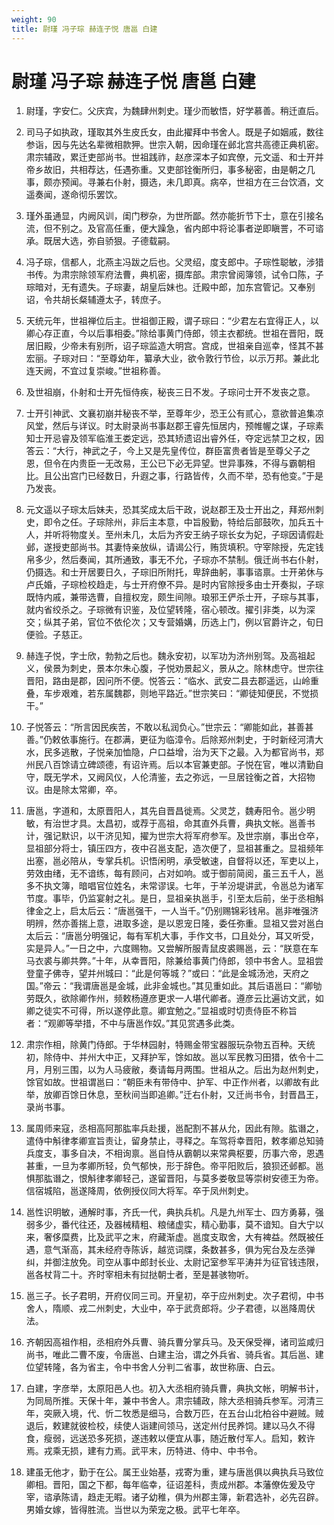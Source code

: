 ```yaml
---
weight: 90
title: 尉瑾 冯子琮 赫连子悦 唐邕 白建
---
```


# 尉瑾 冯子琮 赫连子悦 唐邕 白建

1. <span id="尉瑾_冯子琮_赫连子悦_唐邕_白建-1"></span>
尉瑾，字安仁。父庆宾，为魏肆州刺史。瑾少而敏悟，好学慕善。稍迁直后。

2. <span id="尉瑾_冯子琮_赫连子悦_唐邕_白建-2"></span>
司马子如执政，瑾取其外生皮氏女，由此擢拜中书舍人。既是子如姻戚，数往参诣，因与先达名辈微相款狎。世宗入朝，因命瑾在邺北宫共高德正典机密。肃宗辅政，累迁吏部尚书。世祖践祚，赵彦深本子如宾僚，元文遥、和士开并帝乡故旧，共相荐达，任遇弥重。又吏部铨衡所归，事多秘密，由是朝之几事，颇亦预闻。寻兼右仆射，摄选，未几即真。病卒，世祖方在三台饮酒，文遥奏闻，遂命彻乐罢饮。

3. <span id="尉瑾_冯子琮_赫连子悦_唐邕_白建-3"></span>
瑾外虽通显，内阙风训，闺门秽杂，为世所鄙。然亦能折节下士，意在引接名流，但不别之。及官高任重，便大躁急，省内郎中将论事者逆即瞋詈，不可谘承。既居大选，弥自骄狠。子德载嗣。

4. <span id="尉瑾_冯子琮_赫连子悦_唐邕_白建-4"></span>
冯子琮，信都人，北燕主冯跋之后也。父灵绍，度支郎中。子琮性聪敏，涉猎书传。为肃宗除领军府法曹，典机密，摄库部。肃宗曾阅簿领，试令口陈，子琮暗对，无有遗失。子琮妻，胡皇后妹也。迁殿中郎，加东宫管记。又奉别诏，令共胡长粲辅遵太子，转庶子。

5. <span id="尉瑾_冯子琮_赫连子悦_唐邕_白建-5"></span>
天统元年，世祖禅位后主。世祖御正殿，谓子琮曰：“少君左右宜得正人，以卿心存正直，今以后事相委。”除给事黄门侍郎，领主衣都统。世祖在晋阳，既居旧殿，少帝未有别所，诏子琮监造大明宫。宫成，世祖亲自巡幸，怪其不甚宏丽。子琮对曰：“至尊幼年，纂承大业，欲令敦行节俭，以示万邦。兼此北连天阙，不宜过复崇峻。”世祖称善。

6. <span id="尉瑾_冯子琮_赫连子悦_唐邕_白建-6"></span>
及世祖崩，仆射和士开先恒侍疾，秘丧三日不发。子琮问士开不发丧之意。

7. <span id="尉瑾_冯子琮_赫连子悦_唐邕_白建-7"></span>
士开引神武、文襄初崩并秘丧不举，至尊年少，恐王公有贰心，意欲普追集凉风堂，然后与详议。时太尉录尚书事赵郡王睿先恒居内，预帷幄之谋，子琮素知士开忌睿及领军临淮王娄定远，恐其矫遗诏出睿外任，夺定远禁卫之权，因答云：“大行，神武之子，今上又是先皇传位，群臣富贵者皆是至尊父子之恩，但令在内贵臣一无改易，王公已下必无异望。世异事殊，不得与霸朝相比。且公出宫门已经数日，升遐之事，行路皆传，久而不举，恐有他变。”于是乃发丧。

8. <span id="尉瑾_冯子琮_赫连子悦_唐邕_白建-8"></span>
元文遥以子琮太后妹夫，恐其奖成太后干政，说赵郡王及士开出之，拜郑州刺史，即令之任。子琮除州，非后主本意，中旨殷勤，特给后部鼓吹，加兵五十人，并听将物度关。至州未几，太后为齐安王纳子琮长女为妃，子琮因请假赴邺，遂授吏部尚书。其妻恃亲放纵，请谒公行，贿货填积。守宰除授，先定钱帛多少，然后奏闻，其所通致，事无不允，子琮亦不禁制。俄迁尚书右仆射，仍摄选。和士开居要日久，子琮旧所附托，卑辞曲躬，事事谘禀。士开弟休与卢氏婚，子琮检校趋走，与士开府僚不异。是时内官除授多由士开奏拟，子琮既恃内戚，兼带选曹，自擅权宠，颇生间隙。琅邪王俨杀士开，子琮与其事，就内省绞杀之。子琮微有识鉴，及位望转隆，宿心顿改。擢引非类，以为深交；纵其子弟，官位不依伦次；又专营婚媾，历选上门，例以官爵许之，旬日便验。子慈正。

9. <span id="尉瑾_冯子琮_赫连子悦_唐邕_白建-9"></span>
赫连子悦，字士欣，勃勃之后也。魏永安初，以军功为济州别驾。及高祖起义，侯景为刺史，景本尔朱心腹，子悦劝景起义，景从之。除林虑守。世宗往晋阳，路由是郡，因问所不便。悦答云：“临水、武安二县去郡遥远，山岭重叠，车步艰难，若东属魏郡，则地平路近。”世宗笑曰：“卿徒知便民，不觉损干。”

10. <span id="尉瑾_冯子琮_赫连子悦_唐邕_白建-10"></span>
子悦答云：“所言因民疾苦，不敢以私润负心。”世宗云：“卿能如此，甚善甚善。”仍敕依事施行。在郡满，更征为临漳令。后除郑州刺史，于时新经河清大水，民多逃散，子悦亲加恤隐，户口益增，治为天下之最。入为都官尚书，郑州民八百馀请立碑颂德，有诏许焉。后以本官兼吏部。子悦在官，唯以清勤自守，既无学术，又阙风仪，人伦清鉴，去之弥远，一旦居铨衡之首，大招物议。由是除太常卿，卒。

11. <span id="尉瑾_冯子琮_赫连子悦_唐邕_白建-11"></span>
唐邕，字道和，太原晋阳人，其先自晋昌徙焉。父灵芝，魏寿阳令。邕少明敏，有治世才具。太昌初，或荐于高祖，命其直外兵曹，典执文帐。邕善书计，强记默识，以干济见知，擢为世宗大将军府参军。及世宗崩，事出仓卒，显祖部分将士，镇压四方，夜中召邕支配，造次便了，显祖甚重之。显祖频年出塞，邕必陪从，专掌兵机。识悟闲明，承受敏速，自督将以还，军吏以上，劳效由绪，无不谙练，每有顾问，占对如响。或于御前简阅，虽三五千人，邕多不执文簿，暗唱官位姓名，未常谬误。七年，于羊汾堤讲武，令邕总为诸军节度。事毕，仍监宴射之礼。是日，显祖亲执邕手，引至太后前，坐于丞相斛律金之上，启太后云：“唐邕强干，一人当千。”仍别赐锦彩钱帛。邕非唯强济明辨，然亦善揣上意，进取多途，是以恩宠日隆，委任弥重。显祖又尝对邕白太后云：“唐邕分明强记，每有军机大事，手作文书，口且处分，耳又听受，实是异人。”一日之中，六度赐物。又尝解所服青鼠皮裘赐邕，云：“朕意在车马衣裘与卿共弊。”十年，从幸晋阳，除兼给事黄门侍郎，领中书舍人。显祖尝登童子佛寺，望并州城曰：“此是何等城？”或曰：“此是金城汤池，天府之国。”帝云：“我谓唐邕是金城，此非金城也。”其见重如此。其后语邕曰：“卿劬劳既久，欲除卿作州，频敕杨遵彦更求一人堪代卿者。遵彦云比遍访文武，如卿之徒实不可得，所以遂停此意。卿宜勉之。”显祖或时切责侍臣不称旨者：“观卿等举措，不中与唐邕作奴。”其见赏遇多此类。

12. <span id="尉瑾_冯子琮_赫连子悦_唐邕_白建-12"></span>
肃宗作相，除黄门侍郎。于华林园射，特赐金带宝器服玩杂物五百种。天统初，除侍中、并州大中正，又拜护军，馀如故。邕以军民教习田猎，依令十二月，月别三围，以为人马疲敝，奏请每月两围。世祖从之。后出为赵州刺史，馀官如故。世祖谓邕曰：“朝臣未有带侍中、护军、中正作州者，以卿故有此举，放卿百馀日休息，至秋间当即追卿。”迁右仆射，又迁尚书令，封晋昌王，录尚书事。

13. <span id="尉瑾_冯子琮_赫连子悦_唐邕_白建-13"></span>
属周师来寇，丞相高阿那肱率兵赴援，邕配割不甚从允，因此有隙。肱谮之，遣侍中斛律孝卿宣旨责让，留身禁止，寻释之。车驾将幸晋阳，敕孝卿总知骑兵度支，事多自决，不相询禀。邕自恃从霸朝以来常典枢要，历事六帝，恩遇甚重，一旦为孝卿所轻，负气郁怏，形于辞色。帝平阳败后，狼狈还邺都。邕惧那肱谮之，恨斛律孝卿轻己，遂留晋阳，与莫多娄敬显等崇树安德王为帝。信宿城陷，邕遂降周，依例授仪同大将军。卒于凤州刺史。

14. <span id="尉瑾_冯子琮_赫连子悦_唐邕_白建-14"></span>
邕性识明敏，通解时事，齐氏一代，典执兵机。凡是九州军士、四方勇募，强弱多少，番代往还，及器械精粗、粮储虚实，精心勤事，莫不谙知。自大宁以来，奢侈糜费，比及武平之末，府藏渐虚。邕度支取舍，大有裨益。然既被任遇，意气渐高，其未经府寺陈诉，越览词牒，条数甚多，俱为宪台及左丞弹纠，并御注放免。司空从事中郎封长业、太尉记室参军平涛并为征官钱违限，邕各杖背二十。齐时宰相未有挝挞朝士者，至是甚骇物听。

15. <span id="尉瑾_冯子琮_赫连子悦_唐邕_白建-15"></span>
邕三子。长子君明，开府仪同三司。开皇初，卒于应州刺史。次子君彻，中书舍人，隋顺、戎二州刺史，大业中，卒于武贲郎将。少子君德，以邕降周伏法。

16. <span id="尉瑾_冯子琮_赫连子悦_唐邕_白建-16"></span>
齐朝因高祖作相，丞相府外兵曹、骑兵曹分掌兵马。及天保受禅，诸司监咸归尚书，唯此二曹不废，令唐邕、白建主治，谓之外兵省、骑兵省。其后邕、建位望转隆，各为省主，令中书舍人分判二省事，故世称唐、白云。

17. <span id="尉瑾_冯子琮_赫连子悦_唐邕_白建-17"></span>
白建，字彦举，太原阳邑人也。初入大丞相府骑兵曹，典执文帐，明解书计，为同局所推。天保十年，兼中书舍人。肃宗辅政，除大丞相骑兵参军。河清三年，突厥入境，代、忻二牧悉是细马，合数万匹，在五台山北柏谷中避贼。贼退后，敕建就彼检校，续使人诣建间领马，送定州付民养饲。建以马久不得食，瘦弱，远送恐多死损，遂违敕以便宜从事，随近散付军人。启知，敕许焉。戎乘无损，建有力焉。武平末，历特进、侍中、中书令。

18. <span id="尉瑾_冯子琮_赫连子悦_唐邕_白建-18"></span>
建虽无他才，勤于在公。属王业始基，戎寄为重，建与唐邕俱以典执兵马致位卿相。晋阳，国之下都，每年临幸，征诏差科，责成州郡。本藩僚佐爰及守宰，谘承陈请，趋走无暇。诸子幼稚，俱为州郡主簿，新君选补，必先召辟。男婚女嫁，皆得胜流。当世以为荣宠之极。武平七年卒。
